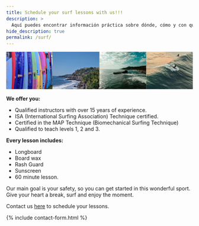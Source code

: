 ```yaml
---
title: Schedule your surf lessons with us!!!
description: >
  Aquí puedes encontrar información práctica sobre dónde, cómo y con quién surfear
hide_description: true
permalink: /surf/
---
```

![Volcano](/assets/img/surf/surf-post.png)

<strong>We offer you:</strong>

<ul><li>Qualified instructors with over 15 years of experience.</li><li>ISA (International Surfing Association) Technique certified.</li><li>Certified in the MAP Technique (Biomechanical Surfing Technique)</li><li>Qualified to teach levels 1, 2 and 3.</li></ul>

<strong>Every lesson includes:</strong>

<ul><li>Longboard</li><li>Board wax</li><li>Rash Guard</li><li>Sunscreen</li><li>60 minute lesson.</li></ul>

Our main goal is your safety, so you can get started in this wonderful sport.
Give your heart a break, surf and enjoy the moment.

Contact us <a href="https://sandy.sv/contact/">here</a> to schedule your lessons.

<a href="https://www.instagram.com/p/CnIj69vBDCy/" rel="noopener noreferrer nofollow" target="_blank" aria-label="Visit this image on Instagram" role="link" class="css-4rbku5 css-18t94o4 css-1dbjc4n r-1loqt21"></a>

{% include contact-form.html %}
